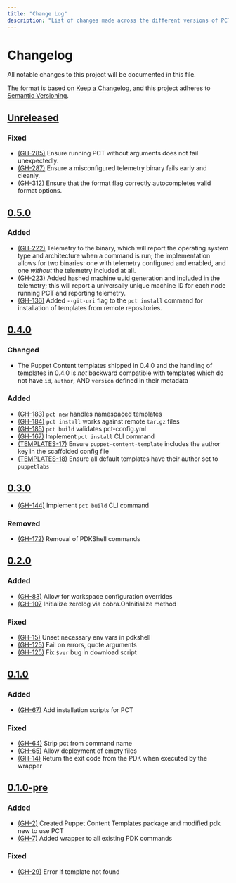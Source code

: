 ```yaml
---
title: "Change Log"
description: "List of changes made across the different versions of PCT."
---
```


# Changelog
All notable changes to this project will be documented in this file.

The format is based on [Keep a Changelog](https://keepachangelog.com/en/1.0.0/),
and this project adheres to [Semantic Versioning](https://semver.org/spec/v2.0.0.html).

## [Unreleased]

### Fixed

- [(GH-285)](https://github.com/puppetlabs/pdkgo/issues/285) Ensure running PCT without arguments does not fail unexpectedly.
- [(GH-287)](https://github.com/puppetlabs/pdkgo/issues/287) Ensure a misconfigured telemetry binary fails early and cleanly.
- [(GH-312)](https://github.com/puppetlabs/pdkgo/issues/312) Ensure that the format flag correctly autocompletes valid format options.

## [0.5.0]
### Added

- [(GH-222)](https://github.com/puppetlabs/pdkgo/issues/222) Telemetry to the binary, which will report the operating system type and architecture when a command is run; the implementation allows for two binaries: one with telemetry configured and enabled, and one _without_ the telemetry included at all. <!-- For more information, see our [telemetry blog post](link to blog). -->
- [(GH-223)](https://github.com/puppetlabs/pdkgo/issues/223) Added hashed machine uuid generation and included in the telemetry; this will report a universally unique machine ID for each node running PCT and reporting telemetry.
- [(GH-136)](https://github.com/puppetlabs/pdkgo/issues/136) Added `--git-uri` flag to the `pct install` command for installation of templates from remote repositories.

## [0.4.0]

### Changed

- The Puppet Content templates shipped in 0.4.0 and the handling of templates in 0.4.0 is _not_ backward compatible with templates which do not have `id`, `author`, AND `version` defined in their metadata

### Added

- [(GH-183)](https://github.com/puppetlabs/pdkgo/issues/183) `pct new` handles namespaced templates
- [(GH-184)](https://github.com/puppetlabs/pdkgo/issues/184) `pct install` works against remote `tar.gz` files
- [(GH-185)](https://github.com/puppetlabs/pdkgo/issues/185) `pct build` validates pct-config.yml
- [(GH-167)](https://github.com/puppetlabs/pdkgo/issues/167) Implement `pct install` CLI command
- [(TEMPLATES-17)](https://github.com/puppetlabs/baker-round/issues/17) Ensure `puppet-content-template` includes the author key in the scaffolded config file
- [(TEMPLATES-18)](https://github.com/puppetlabs/baker-round/issues/18) Ensure all default templates have their author set to `puppetlabs`

## [0.3.0]

- [(GH-144)](https://github.com/puppetlabs/pdkgo/issues/144) Implement `pct build` CLI command

### Removed

- [(GH-172)](https://github.com/puppetlabs/pdkgo/issues/172) Removal of PDKShell commands

## [0.2.0]

### Added

- [(GH-83)](https://github.com/puppetlabs/pdkgo/issues/83) Allow for workspace configuration overrides
- [(GH-107](https://github.com/puppetlabs/pdkgo/issues/107) Initialize zerolog via cobra.OnInitialize method

### Fixed

- [(GH-15)](https://github.com/puppetlabs/pdkgo/issues/15) Unset necessary env vars in pdkshell
- [(GH-125)](https://github.com/puppetlabs/pdkgo/issues/125) Fail on errors, quote arguments
- [(GH-125)](https://github.com/puppetlabs/pdkgo/issues/125) Fix `$ver` bug in download script

## [0.1.0]

### Added

- [(GH-67)](https://github.com/puppetlabs/pdkgo/issues/67) Add installation scripts for PCT

### Fixed

- [(GH-64)](https://github.com/puppetlabs/pdkgo/issues/64) Strip pct from command name
- [(GH-65)](https://github.com/puppetlabs/pdkgo/issues/65) Allow deployment of empty files
- [(GH-14)](https://github.com/puppetlabs/pdkgo/issues/14) Return the exit code from the PDK when executed by the wrapper

## [0.1.0-pre]

### Added

- [(GH-2)](https://github.com/puppetlabs/pdkgo/issues/2) Created Puppet Content Templates package and modified pdk new to use PCT
- [(GH-7)](https://github.com/puppetlabs/pdkgo/issues/7) Added wrapper to all existing PDK commands

### Fixed

- [(GH-29)](https://github.com/puppetlabs/pdkgo/issues/29) Error if template not found

[Unreleased]: https://github.com/puppetlabs/pdkgo/compare/0.4.0..main
[0.5.0]: https://github.com/puppetlabs/pdkgo/releases/tag/0.5.0
[0.4.0]: https://github.com/puppetlabs/pdkgo/releases/tag/0.4.0
[0.3.0]: https://github.com/puppetlabs/pdkgo/releases/tag/0.3.0
[0.2.0]: https://github.com/puppetlabs/pdkgo/releases/tag/0.2.0
[0.1.0]: https://github.com/puppetlabs/pdkgo/releases/tag/0.1.0
[0.1.0-pre]: https://github.com/puppetlabs/pdkgo/releases/tag/0.1.0-pre
